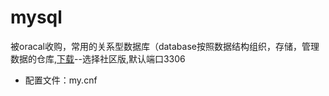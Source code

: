 # mysql
被oracal收购，常用的关系型数据库（database按照数据结构组织，存储，管理数据的仓库,[下载](https://dev.mysql.com/downloads/)--选择社区版,默认端口3306
- 配置文件：my.cnf
